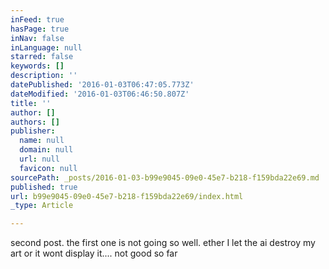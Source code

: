 ```yaml
---
inFeed: true
hasPage: true
inNav: false
inLanguage: null
starred: false
keywords: []
description: ''
datePublished: '2016-01-03T06:47:05.773Z'
dateModified: '2016-01-03T06:46:50.807Z'
title: ''
author: []
authors: []
publisher:
  name: null
  domain: null
  url: null
  favicon: null
sourcePath: _posts/2016-01-03-b99e9045-09e0-45e7-b218-f159bda22e69.md
published: true
url: b99e9045-09e0-45e7-b218-f159bda22e69/index.html
_type: Article

---
```

second post. the first one is not going so well. ether I let the ai destroy my art or it wont display it.... not good so far